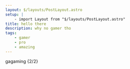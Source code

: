 ```yaml
---
layout: $/layouts/PostLayout.astro
setup: |
    - import Layout from "$/layouts/PostLayout.astro"
title: hello there
description: why no gamer tho
tags:
    - gamer
    - pro
    - amazing
---
```


gagaming {2/2}